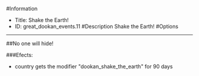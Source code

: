 #Information
 - Title: Shake the Earth!
 - ID: great_dookan_events.11
#Description
Shake the Earth!
#Options

___
##No one will hide!

###Efects:<ul><li>country gets the modifier "dookan_shake_the_earth" for 90 days</li></ul>
